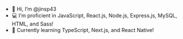 - 👋 Hi, I’m @jinsp43
- 💻 I’m proficient in JavaScript, React.js, Node.js, Express.js, MySQL, HTML, and Sass!
- 🌱 Currently learning TypeScript, Next.js, and React Native!

<!---
jinsp43/jinsp43 is a ✨ special ✨ repository because its `README.md` (this file) appears on your GitHub profile.
You can click the Preview link to take a look at your changes.
--->

